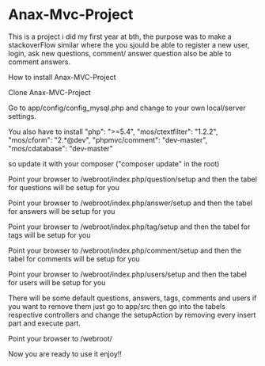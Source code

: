Anax-Mvc-Project
=========

This is a project i did my first year at bth, the purpose was to make a stackoverFlow similar where the you sjould be able to register a new user, login, ask new questions, comment/ answer question also be able to comment answers.

How to install Anax-MVC-Project

Clone Anax-MVC-Project

Go to app/config/config_mysql.php and change to your own local/server settings.

You also have to install
    "php": ">=5.4",
    "mos/ctextfilter": "1.2.2",
    "mos/cform": "2.*@dev",
    "phpmvc/comment": "dev-master",
    "mos/cdatabase": "dev-master"

so update it with your composer ("composer update" in the root)


Point your browser to /webroot/index.php/question/setup and then the tabel for questions will be setup for you

Point your browser to /webroot/index.php/answer/setup and then the tabel for answers will be setup for you

Point your browser to /webroot/index.php/tag/setup and then the tabel for tags will be setup for you

Point your browser to /webroot/index.php/comment/setup and then the tabel for comments will be setup for you

Point your browser to /webroot/index.php/users/setup and then the tabel for users will be setup for you

There will be some default questions, answers, tags, comments and users if you want to remove them just go to app/src then go into the tabels respective controllers and change the setupAction by removing every insert part and execute part.


Point your browser to /webroot/

Now you are ready to use it enjoy!!

